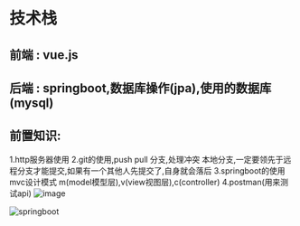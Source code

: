# 技术栈

## 前端 :  vue.js

## 后端 : springboot,数据库操作(jpa),使用的数据库(mysql)

## 前置知识:

1.http服务器使用
2.git的使用,push pull 分支,处理冲突
本地分支,一定要领先于远程分支才能提交,如果有一个其他人先提交了,自身就会落后
3.springboot的使用 
mvc设计模式 m(model模型层),v(view视图层),c(controller)
4.postman(用来测试api)
![image](https://github.com/user-attachments/assets/186d40ad-1bbe-4a5e-b083-538dc14c29a1)

![springboot](https://github.com/user-attachments/assets/7bc65c45-1fe9-45da-b44f-ac04cd413cb7)
